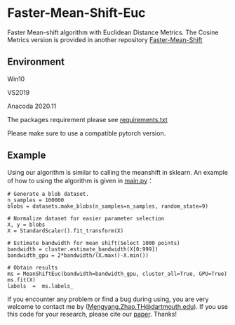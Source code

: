 # Faster-Mean-Shift-Euc
Faster Mean-shift algorithm with Euclidean Distance Metrics. The Cosine Metrics version is provided in another repository [Faster-Mean-Shift](https://github.com/masqm/Faster-Mean-Shift)


##  Environment
Win10

VS2019

Anacoda 2020.11

The packages requirement please see [requirements.txt](https://github.com/masqm/Faster_Mean_Shift/blob/master/requirements.txt "requirements.txt")

Please make sure to use a compatible pytorch version.

## Example
Using our algorithm is similar to calling the meanshift in sklearn. 
An example of how to using the algorithm is given in [main.py](https://github.com/masqm/Faster-Mean-Shift-Euc/blob/main/FMS-Euc-git/main.py)：

    # Generate a blob dataset.
    n_samples = 100000
    blobs = datasets.make_blobs(n_samples=n_samples, random_state=9)

    # Normalize dataset for easier parameter selection
    X, y = blobs
    X = StandardScaler().fit_transform(X)

    # Estimate bandwidth for mean shift(Select 1000 points)
    bandwidth = cluster.estimate_bandwidth(X[0:999])
    bandwidth_gpu = 2*bandwidth/(X.max()-X.min())

    # Obtain results
    ms = MeanShiftEuc(bandwidth=bandwidth_gpu, cluster_all=True, GPU=True)
    ms.fit(X)
    labels  =  ms.labels_
    
If you encounter any problem or find a bug during using, you are very welcome to contact me by (Mengyang.Zhao.TH@dartmouth.edu). If you use this code for your research, please cite our [paper](https://doi.org/10.1016/j.media.2021.102048). Thanks!
